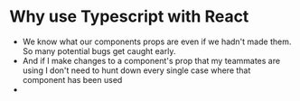 # Why use Typescript with React

- We know what our components props are even if we hadn't made them. So many potential bugs get caught early. 
- And if I make changes to a component's prop that my teammates are using I don't need to hunt down every single case where that component has been used
- 
